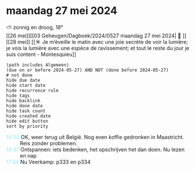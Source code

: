 # maandag 27 mei 2024

⛅ zonnig en droog, 18°<br>[[26 mei]][[03 Geheugen/Dagboek/2024/0527 maandag 27 mei 2024| 📓 ]][[28 mei]]
[[☀️ Je m’éveille le matin avec une joie secrète de voir la lumière; je vois la lumière avec une espèce de ravissement; et tout le reste du jour je suis content - Montesquieu]]
```tasks
(path includes Algemeen)
(due on or before 2024-05-27) AND NOT (done before 2024-05-27)
# not done
hide due date
hide start date
hide recurrence rule
hide tags
hide backlink
hide done date
hide task count
hide created date
hide edit button
sort by priority 
```
<p style="padding-left: 2.7em; text-indent: -2.7em; margin: 0;"><font color=#8be9f3>14:30  </font>  OK, weer terug uit België. Nog even koffie gedronken in Maastricht. Reis zonder problemen. </p>   
<p style="padding-left: 2.7em; text-indent: -2.7em; margin: 0;"><font color=#8be9f3>14:37  </font>  Ontspannen: iets bedenken, het opschrijven het dan doen. Nu lezen en nap </p>   
<p style="padding-left: 2.7em; text-indent: -2.7em; margin: 0;"><font color=#8be9f3>17:34  </font>  Nu Veerkamp: p333 en p334 </p>   